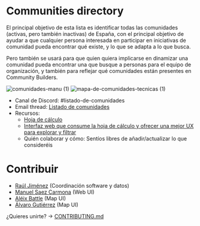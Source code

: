 # Communities directory

El principal objetivo de esta lista es identificar todas las comunidades (activas, pero también inactivas) de España, con el principal objetivo de ayudar a que cualquier persona interesada en participar en iniciativas de comunidad pueda encontrar qué existe, y lo que se adapta a lo que busca.

Pero también se usará para que quien quiera implicarse en dinamizar una comunidad pueda encontrar una que busque a personas para el equipo de organización, y también para reflejar qué comunidades están presentes en Community Builders.

![comunidades-manu (1)](https://github.com/user-attachments/assets/a735a62a-9b48-463c-a48b-1aeb903beb14)
![mapa-de-comunidades-tecnicas (1)](https://github.com/user-attachments/assets/7c57b789-f8ff-4cbb-ae62-76ad7b5d3716)


* Canal de Discord: #listado-de-comunidades
* Email thread: [Listado de comunidades]([url](https://groups.google.com/u/1/g/community-builders-es/c/agm4LEFrZco))
* Recursos:
  * [Hoja de cálculo](https://docs.google.com/spreadsheets/d/18Rf0-3sREFosw__tQYaUmtzJNL3M-PLsm-HIqENf2Yw/edit?usp=sharing)
  * [Interfaz web que consume la hoja de cálculo y ofrecer una mejor UX para explorar y filtrar]([url](https://combuilderses.github.io/communities-directory/dist/))
  * Quién colaborar y cómo: Sentíos libres de añadir/actualizar lo que consideréis

# Contribuir

 * [Raúl Jiménez](https://rauljimenez.info/) (Coordinación software y datos)
 * [Manuel Saez Carmona](https://www.linkedin.com/in/manuel-saez-carmona/) (Web UI)
 * [Aléix Battle](https://www.linkedin.com/in/aleixbatllesureda/) (Map UI)
 * [Álvaro Gutiérrez]([url](https://www.linkedin.com/in/%C3%A1lvaro-guti%C3%A9rrez-climent-94a840217/))  (Map UI)

¿Quieres unirte? -> [CONTRIBUTING.md](https://github.com/ComBuildersES/communities-directory/blob/master/CONTRIBUTING.md)
